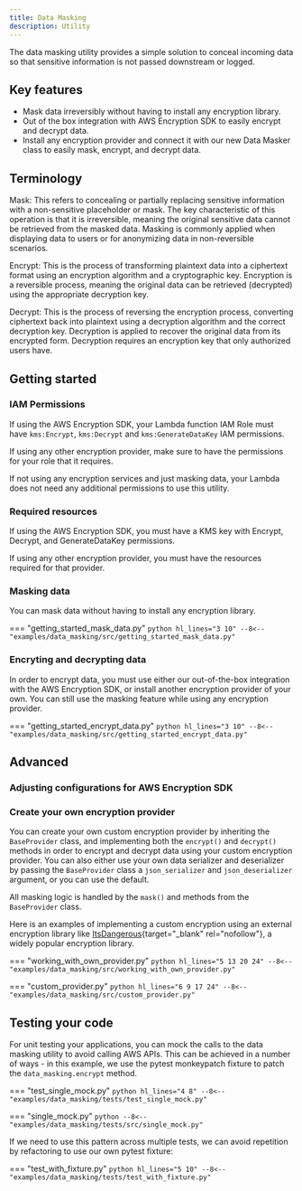 ```yaml
---
title: Data Masking
description: Utility
---
```


<!-- markdownlint-disable MD051 -->

The data masking utility provides a simple solution to conceal incoming data so that sensitive information is not passed downstream or logged.


## Key features

* Mask data irreversibly without having to install any encryption library.
* Out of the box integration with AWS Encryption SDK to easily encrypt and decrypt data.
* Install any encryption provider and connect it with our new Data Masker class to easily mask, encrypt, and decrypt data.


## Terminology

Mask: This refers to concealing or partially replacing sensitive information with a non-sensitive placeholder or mask. The key characteristic of this operation is that it is irreversible, meaning the original sensitive data cannot be retrieved from the masked data. Masking is commonly applied when displaying data to users or for anonymizing data in non-reversible scenarios.

Encrypt: This is the process of transforming plaintext data into a ciphertext format using an encryption algorithm and a cryptographic key. Encryption is a reversible process, meaning the original data can be retrieved (decrypted) using the appropriate decryption key.

Decrypt: This is the process of reversing the encryption process, converting ciphertext back into plaintext using a decryption algorithm and the correct decryption key. Decryption is applied to recover the original data from its encrypted form. Decryption requires an encryption key that only authorized users have.

## Getting started

### IAM Permissions

If using the AWS Encryption SDK, your Lambda function IAM Role must have `kms:Encrypt`,  `kms:Decrypt` and `kms:GenerateDataKey` IAM permissions.

If using any other encryption provider, make sure to have the permissions for your role that it requires.

If not using any encryption services and just masking data, your Lambda does not need any additional permissions to use this utility.


### Required resources

If using the AWS Encryption SDK, you must have a KMS key with Encrypt, Decrypt, and GenerateDataKey permissions. 

If using any other encryption provider, you must have the resources required for that provider.


### Masking data
You can mask data without having to install any encryption library.

=== "getting_started_mask_data.py"
    ```python hl_lines="3 10"
    --8<-- "examples/data_masking/src/getting_started_mask_data.py"
    ```

### Encryting and decrypting data
In order to encrypt data, you must use either our out-of-the-box integration with the AWS Encryption SDK, or install another encryption provider of your own. You can still use the masking feature while using any encryption provider.

=== "getting_started_encrypt_data.py"
    ```python hl_lines="3 10"
    --8<-- "examples/data_masking/src/getting_started_encrypt_data.py"
    ```

## Advanced

### Adjusting configurations for AWS Encryption SDK

### Create your own encryption provider

You can create your own custom encryption provider by inheriting the `BaseProvider` class, and implementing both the `encrypt()` and `decrypt()` methods in order to encrypt and decrypt data using your custom encryption provider. You can also either use your own data serializer and deserializer by passing the `BaseProvider` class a `json_serializer` and `json_deserializer` argument, or you can use the default.

All masking logic is handled by the `mask()` and methods from the `BaseProvider` class.

Here is an examples of implementing a custom encryption using an external encryption library like [ItsDangerous](https://itsdangerous.palletsprojects.com/en/2.1.x/){target="_blank" rel="nofollow"}, a widely popular encryption library.

=== "working_with_own_provider.py"
    ```python hl_lines="5 13 20 24"
    --8<-- "examples/data_masking/src/working_with_own_provider.py"
    ```

=== "custom_provider.py"
    ```python hl_lines="6 9 17 24"
    --8<-- "examples/data_masking/src/custom_provider.py"
    ```

## Testing your code

For unit testing your applications, you can mock the calls to the data masking utility to avoid calling AWS APIs. This can be achieved in a number of ways - in this example, we use the pytest monkeypatch fixture to patch the `data_masking.encrypt` method.

=== "test_single_mock.py"
    ```python hl_lines="4 8"
    --8<-- "examples/data_masking/tests/test_single_mock.py"
    ```

=== "single_mock.py"
    ```python
    --8<-- "examples/data_masking/tests/src/single_mock.py"
    ```

If we need to use this pattern across multiple tests, we can avoid repetition by refactoring to use our own pytest fixture:

=== "test_with_fixture.py"
    ```python hl_lines="5 10"
    --8<-- "examples/data_masking/tests/test_with_fixture.py"
    ```